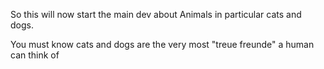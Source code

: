 
So this will now start the main dev about
Animals
in particular cats and dogs.


You must know cats and dogs are the very most
"treue freunde"  a human can think of